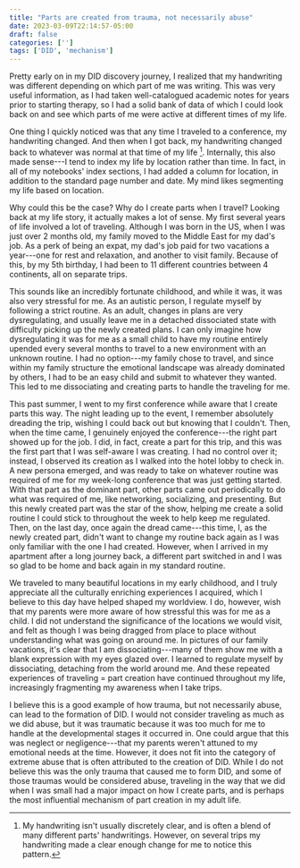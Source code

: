```yaml
---
title: "Parts are created from trauma, not necessarily abuse"
date: 2023-03-09T22:14:57-05:00
draft: false
categories: ['']
tags: ['DID', 'mechanism']
---
```


Pretty early on in my DID discovery journey, I realized that my handwriting was different depending on which part of me was writing. This was very useful information, as I had taken well-catalogued academic notes for years prior to starting therapy, so I had a solid bank of data of which I could look back on and see which parts of me were active at different times of my life. 

One thing I quickly noticed was that any time I traveled to a conference, my handwriting changed. And then when I got back, my handwriting changed back to whatever was normal at that time of my life [^1].
Internally, this also made sense---I tend to index my life by location rather than time. In fact, in all of my notebooks' index sections, I had added a column for location, in addition to the standard page number and date. My mind likes segmenting my life based on location.
 [^1]: My handwriting isn't usually discretely clear, and is often a blend of many different parts' handwritings. However, on several trips my handwriting made a clear enough change for me to notice this pattern.

Why could this be the case? Why do I create parts when I travel? Looking back at my life story, it actually makes a lot of sense.
My first several years of life involved a lot of traveling. Although I was born in the US, when I was just over 2 months old, my family moved to the Middle East for my dad's job. 
As a perk of being an expat, my dad's job paid for two vacations a year---one for rest and relaxation, and another to visit family.
Because of this, by my 5th birthday, I had been to 11 different countries between 4 continents, all on separate trips. 

This sounds like an incredibly fortunate childhood, and while it was, it was also very stressful for me.
As an autistic person, I regulate myself by following a strict routine. As an adult, changes in plans are very dysregulating, and usually leave me in a detached dissociated state with difficulty picking up the newly created plans. 
I can only imagine how dysregulating it was for me as a small child to have my routine entirely upended every several months to travel to a new environment with an unknown routine. 
I had no option---my family chose to travel, and since within my family structure the emotional landscape was already dominated by others, I had to be an easy child and submit to whatever they wanted. This led to me dissociating and creating parts to handle the traveling for me.



This past summer, I went to my first conference while aware that I create parts this way. 
The night leading up to the event, I remember absolutely dreading the trip, wishing I could back out but knowing that I couldn't. Then, when the time came, I genuinely enjoyed the conference---the right part showed up for the job. I did, in fact, create a part for this trip, and this was the first part that I was self-aware I was creating. I had no control over it; instead, I observed its creation as I walked into the hotel lobby to check in. A new persona emerged, and was ready to take on whatever routine was required of me for my week-long conference that was just getting started. With that part as the dominant part, other parts came out periodically to do what was required of me, like networking, socializing, and presenting. But this newly created part was the star of the show, helping me create a solid routine I could stick to throughout the week to help keep me regulated. Then, on the last day, once again the dread came---this time, I, as the newly created part, didn't want to change my routine back again as I was only familiar with the one I had created. However, when I arrived in my apartment after a long journey back, a different part switched in and I was so glad to be home and back again in my standard routine.

We traveled to many beautiful locations in my early childhood, and I truly appreciate all the culturally enriching experiences I acquired, which I believe to this day have helped shaped my worldview. I do, however, wish that my parents were more aware of how stressful this was for me as a child. I did not understand the significance of the locations we would visit, and felt as though I was being dragged from place to place without understanding what was going on around me. In pictures of our family vacations, it's clear that I am dissociating---many of them show me with a blank expression with my eyes glazed over. I learned to regulate myself by dissociating, detaching from the world around me. And these repeated experiences of traveling = part creation have continued throughout my life, increasingly fragmenting my awareness when I take trips.

I believe this is a good example of how trauma, but not necessarily abuse, can lead to the formation of DID.
I would not consider traveling as much as we did abuse, but it was traumatic because it was too much for me to handle at the developmental stages it occurred in.
One could argue that this was neglect or negligence---that my parents weren't attuned to my emotional needs at the time. 
However, it does not fit into the category of extreme abuse that is often attributed to the creation of DID. 
While I do not believe this was the only trauma that caused me to form DID, and some of those traumas would be considered abuse, 
traveling in the way that we did when I was small had a major impact on how I create parts, and is perhaps the most influential mechanism of part creation in my adult life. 



<!--

One part of me is very grateful that I had traveled so much in my childhood because that meant that I had already seen everything I would ever to in life and would never have to travel again. That part of me sees vacations a check box to complete, rather than an experience to enjoy. This line of thinking was influenced by the stress I 


 I, as the newly created part, did not want to change my routine back again.

I was a very well traveled child, and while I used to think of this as an amazing opportunity 
I even in my adult life, and is perhaps the most influential 


One could argue that this was neglect, not abuse.


With that being said, in my adult life at least, I do enjoy vacations---I'd create a part to enjoy them for me as the me that deals with every day life does not like interruptions.

One part of me was very happy that I had traveled so much as a child because that would mean that I wouldn't 
My understanding of vacations was that they were a check box to complete, rather than an experience to enjoy.
With that being said, I did enjoy them---I'd create a part to enjoy them for me as the me that deals with every day life does not like interruptions.
With that being said, I did enjoy them---I'd create a part to enjoy them for me as the me that deals with every day life does not like interruptions.

I did not understand the significance of the locations I was being 


My system is very chaotic---I seem to split parts in complex 

As I understand it, one can create parts to respond to stressors in their environment.

To me, traveling is stressful. And incredibly unpredictable. When I was young, I didn't know what was going on in the environment around me as my parents moved me from landmark to landmark that I didn't understand the significance of. 

By the time I was 5 years old, I had been to 11 different countries between 4 continents, all on separate trips. I did not understand the significance of the locations I was being 

One of the first mechanisms of creating parts 

I have kept detailed work journals for 
Something I've always done 

At first, it didn't make sense to me 
Over time, it became obvious why.


As a polyfragmented system, I seem to split parts
Early into my discovery journey, something puzzled me. I learned pretty quicky 

My first several years of life were very chaotic. Although I was born in the US, when I was just over 2 months old, my family moved to the Middle East for my dad's job. 
For my whole life up to that point, while my handwriting was floridly changing, I never had questioned it or honestly really noticed it. Now, I am very thankful that I have a solid visual indicator for which parts of me were active at different times of my life.
-->
